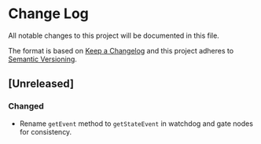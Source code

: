 # Change Log
All notable changes to this project will be documented in this file.

The format is based on [Keep a Changelog](https://keepachangelog.com) and this project adheres to [Semantic Versioning](https://semver.org).

## [Unreleased]
### Changed
- Rename `getEvent` method to `getStateEvent` in watchdog and gate nodes for consistency.
